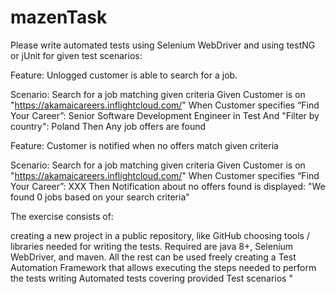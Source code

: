 # mazenTask
Please write automated tests using Selenium WebDriver and using testNG or jUnit for given test scenarios:

Feature: Unlogged customer is able to search for a job.

Scenario: Search for a job matching given criteria Given Customer is on "https://akamaicareers.inflightcloud.com/" When Customer specifies “Find Your Career”: Senior Software Development Engineer in Test And "Filter by country": Poland Then Any job offers are found

Feature: Customer is notified when no offers match given criteria

Scenario: Search for a job matching given criteria Given Customer is on "https://akamaicareers.inflightcloud.com/" When Customer specifies “Find Your Career”: XXX Then Notification about no offers found is displayed: "We found 0 jobs based on your search criteria"

The exercise consists of:

creating a new project in a public repository, like GitHub
choosing tools / libraries needed for writing the tests. Required are java 8+, Selenium WebDriver, and maven. All the rest can be used freely
creating a Test Automation Framework that allows executing the steps needed to perform the tests
writing Automated tests covering provided Test scenarios "
